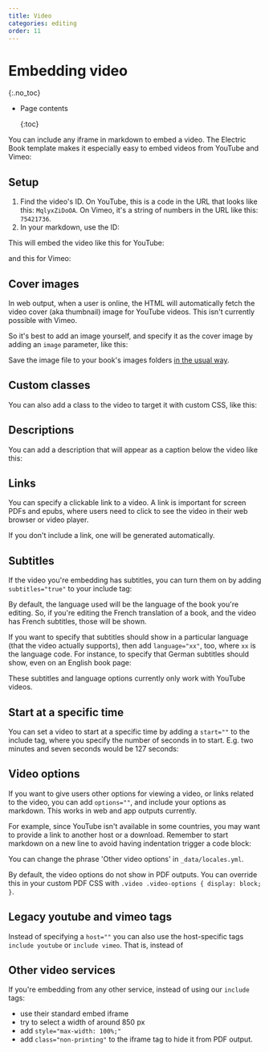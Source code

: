 ```yaml
---
title: Video
categories: editing
order: 11
---
```


# Embedding video

{:.no\_toc}

* Page contents

  {:toc}

You can include any iframe in markdown to embed a video. The Electric Book template makes it especially easy to embed videos from YouTube and Vimeo:

## Setup

1. Find the video's ID. On YouTube, this is a code in the URL that looks like this: `MqlyxZiDoOA`. On Vimeo, it's a string of numbers in the URL like this: `75421736`.
2. In your markdown, use the ID:

This will embed the video like this for YouTube:

and this for Vimeo:

## Cover images

In web output, when a user is online, the HTML will automatically fetch the video cover \(aka thumbnail\) image for YouTube videos. This isn't currently possible with Vimeo.

So it's best to add an image yourself, and specify it as the cover image by adding an `image` parameter, like this:

Save the image file to your book's images folders [in the usual way](https://github.com/UR-DataScience/electric-book/tree/2a308e4940331c0bffb0ddf1cef032daccf6dc4f/_docs/images/adding-image-files.html).

## Custom classes

You can also add a class to the video to target it with custom CSS, like this:

## Descriptions

You can add a description that will appear as a caption below the video like this:

## Links

You can specify a clickable link to a video. A link is important for screen PDFs and epubs, where users need to click to see the video in their web browser or video player.

If you don't include a link, one will be generated automatically.

## Subtitles

If the video you're embedding has subtitles, you can turn them on by adding `subtitles="true"` to your include tag:

By default, the language used will be the language of the book you're editing. So, if you're editing the French translation of a book, and the video has French subtitles, those will be shown.

If you want to specify that subtitles should show in a particular language \(that the video actually supports\), then add `language="xx"`, too, where `xx` is the language code. For instance, to specify that German subtitles should show, even on an English book page:

These subtitles and language options currently only work with YouTube videos.

## Start at a specific time

You can set a video to start at a specific time by adding a `start=""` to the include tag, where you specify the number of seconds in to start. E.g. two minutes and seven seconds would be 127 seconds:

## Video options

If you want to give users other options for viewing a video, or links related to the video, you can add `options=""`, and include your options as markdown. This works in web and app outputs currently.

For example, since YouTube isn't available in some countries, you may want to provide a link to another host or a download. Remember to start markdown on a new line to avoid having indentation trigger a code block:

You can change the phrase 'Other video options' in `_data/locales.yml`.

By default, the video options do not show in PDF outputs. You can override this in your custom PDF CSS with `.video .video-options { display: block; }`.

## Legacy youtube and vimeo tags

Instead of specifying a `host=""` you can also use the host-specific tags `include youtube` or `include vimeo`. That is, instead of

## Other video services

If you're embedding from any other service, instead of using our `include` tags:

* use their standard embed iframe
* try to select a width of around 850 px
* add `style="max-width: 100%;"`
* add `class="non-printing"` to the iframe tag to hide it from PDF output.

